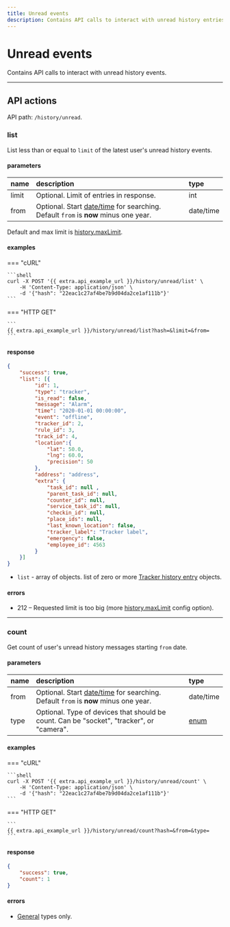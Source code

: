 ```yaml
---
title: Unread events
description: Contains API calls to interact with unread history entries.
---
```


# Unread events

Contains API calls to interact with unread history events.

<hr>

## API actions

API path: `/history/unread`.

### list

List less than or equal to `limit` of the latest user's unread history events.

#### parameters

| name | description | type |
| :----- | :-----  | :----- |
| limit | Optional. Limit of entries in response. | int |
| from | Optional. Start [date/time](../../../getting-started.md#data-types) for searching. Default `from` is **now** minus one year. | date/time |

Default and max limit is [history.maxLimit](../dealer.md).

#### examples

=== "cURL"

    ```shell
    curl -X POST '{{ extra.api_example_url }}/history/unread/list' \
        -H 'Content-Type: application/json' \ 
        -d '{"hash": "22eac1c27af4be7b9d04da2ce1af111b"}'
    ```
    
=== "HTTP GET"

    ```
    {{ extra.api_example_url }}/history/unread/list?hash=&limit=&from=
    ```

#### response

```json
{
    "success": true,
    "list": [{
         "id": 1,
         "type": "tracker",
         "is_read": false,
         "message": "Alarm",
         "time": "2020-01-01 00:00:00",
         "event": "offline",
         "tracker_id": 2,
         "rule_id": 3,
         "track_id": 4,
         "location":{ 
             "lat": 50.0,
             "lng": 60.0,
             "precision": 50
         },
         "address": "address",
         "extra": {
             "task_id": null , 
             "parent_task_id": null,
             "counter_id": null,
             "service_task_id": null,
             "checkin_id": null,
             "place_ids": null,
             "last_known_location": false,
             "tracker_label": "Tracker label",
             "emergency": false,
             "employee_id": 4563
         }
    }]
}
```

* `list` - array of objects. list of zero or more [Tracker history entry](./index.md#tracker-history-entry) objects.

#### errors

* 212 – Requested limit is too big (more [history.maxLimit](../dealer.md) config option).

<hr>

### count

Get count of user's unread history messages starting `from` date.

#### parameters

| name | description | type |
| :----- | :-----  | :----- |
| from | Optional. Start [date/time](../../../getting-started.md#data-types) for searching.  Default `from` is **now** minus one year. | date/time |
| type | Optional. Type of devices that should be count. Can be "socket", "tracker", or "camera". | [enum](../../../getting-started.md#data-types) |

#### examples

=== "cURL"

    ```shell
    curl -X POST '{{ extra.api_example_url }}/history/unread/count' \
        -H 'Content-Type: application/json' \ 
        -d '{"hash": "22eac1c27af4be7b9d04da2ce1af111b"}'
    ```
    
=== "HTTP GET"

    ```
    {{ extra.api_example_url }}/history/unread/count?hash=&from=&type=
    ```

#### response

```json
{
    "success": true,
    "count": 1
}
```

#### errors

* [General](../../../getting-started.md#error-codes) types only.
